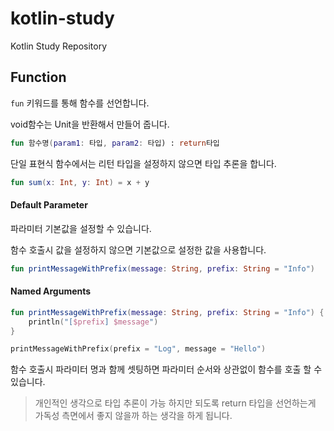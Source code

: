 # kotlin-study
Kotlin Study Repository

## Function

`fun` 키워드를 통해 함수를 선언합니다.

void함수는 Unit을 반환해서 만들어 줍니다.

```kotlin
fun 함수명(param1: 타입, param2: 타입) : return타입
```

단일 표현식 함수에서는 리턴 타입을 설정하지 않으면 타입 추론을 합니다.

```kotlin
fun sum(x: Int, y: Int) = x + y
```

#### Default Parameter

파라미터 기본값을 설정할 수 있습니다.

함수 호출시 값을 설정하지 않으면 기본값으로 설정한 값을 사용합니다.

```kotlin
fun printMessageWithPrefix(message: String, prefix: String = "Info")
```

#### Named Arguments

```kotlin
fun printMessageWithPrefix(message: String, prefix: String = "Info") {  // 2
    println("[$prefix] $message")
}

printMessageWithPrefix(prefix = "Log", message = "Hello") 
```

함수 호출시 파라미터 명과 함께 셋팅하면 파라미터 순서와 상관없이 함수를 호출 할 수 있습니다.

> 개인적인 생각으로 타입 추론이 가능 하지만 되도록 return 타입을 선언하는게 가독성 측면에서 좋지 않을까 하는 생각을 하게 됩니다.

